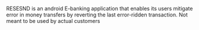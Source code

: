RESESND
is an android E-banking application that enables its users mitigate error in money transfers by reverting the last error-ridden transaction.
Not meant to be used by actual customers
